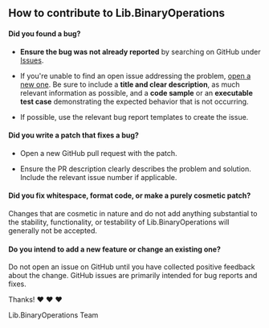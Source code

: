 ## How to contribute to Lib.BinaryOperations

#### **Did you found a bug?**

* **Ensure the bug was not already reported** by searching on GitHub under 
[Issues](https://github.com/dompiotr85/Lib.BinaryOperations/issues).

* If you're unable to find an open issue addressing the problem, 
[open a new one](https://github.com/dompiotr85/Lib.BinaryOperations/issues/new).
Be sure to include a **title and clear description**, as much relevant 
information as possible, and a **code sample** or an **executable test case**
demonstrating the expected behavior that is not occurring.

* If possible, use the relevant bug report templates to create the issue.

#### **Did you write a patch that fixes a bug?**

* Open a new GitHub pull request with the patch.

* Ensure the PR description clearly describes the problem and solution. Include
  the relevant issue number if applicable.

#### **Did you fix whitespace, format code, or make a purely cosmetic patch?**

Changes that are cosmetic in nature and do not add anything substantial to the
stability, functionality, or testability of Lib.BinaryOperations will generally
not be accepted.

#### **Do you intend to add a new feature or change an existing one?**

Do not open an issue on GitHub until you have collected positive feedback about
the change. GitHub issues are primarily intended for bug reports and fixes.

Thanks! :heart: :heart: :heart:

Lib.BinaryOperations Team

